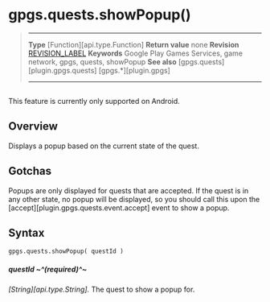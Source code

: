 # gpgs.quests.showPopup()

> --------------------- ------------------------------------------------------------------------------------------
> __Type__              [Function][api.type.Function]
> __Return value__      none
> __Revision__          [REVISION_LABEL](REVISION_URL)
> __Keywords__          Google Play Games Services, game network, gpgs, quests, showPopup
> __See also__          [gpgs.quests][plugin.gpgs.quests]
>                       [gpgs.*][plugin.gpgs]
> --------------------- ------------------------------------------------------------------------------------------

<div class="docs-tip-outer">
<div class="docs-tip-inner-left">
<div class="fa fa-android" style="font-size: 39px; padding-top: 1px;"></div>
</div>
<div class="docs-tip-inner-right">

This feature is currently only supported on Android.

</div>
</div>


## Overview

Displays a popup based on the current state of the quest.

## Gotchas

Popups are only displayed for quests that are accepted. If the quest is in any other state, no popup will be displayed, so you should call this upon the [accept][plugin.gpgs.quests.event.accept] event to show a popup.

## Syntax

	gpgs.quests.showPopup( questId )

##### questId ~^(required)^~
_[String][api.type.String]._ The quest to show a popup for.
